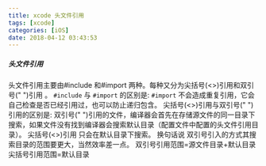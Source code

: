 ```yaml
---
title: xcode 头文件引用
tags: [xcode]
categories: [iOS]
date: 2018-04-12 03:43:53
---
```


##### 头文件引用

头文件引用主要由#include 和#import 两种。每种又分为尖括号(<>)引用和双引号(" ")引用 。 `#include` 与 `#import` 的区别是: `#import` 不会造成重复引用，它会自己检查是否已经引用过，也可以防止递归包含。 尖括号(<>)引用与双引号(" ")引用的区别是: 双引号(" ")引用的文件，编译器会首先在存储源文件的同一目录下搜索，如果文件没有找到编译器会搜索默认目录（配置文件中配置的头文件引用目录）。 尖括号(<>)引用 只会在默认目录下搜索。 换句话说 双引号引入的方式其搜索目录的范围要更大，当然效率差一点。 双引号引用范围=源文件目录+默认目录 尖括号引用范围=默认目录
